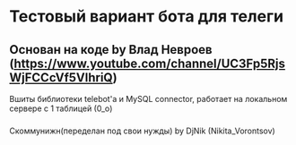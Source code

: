 Тестовый вариант бота для телеги
=====================
Основан на коде by Влад Невроев (https://www.youtube.com/channel/UC3Fp5RjsWjFCCcVf5VlhriQ)
-----------------------------------
Вшиты библиотеки telebot'а и MySQL connector, работает на локальном сервере с 1 таблицей (0_o)
###
Скоммунижн(переделан под свои нужды) by DjNik (Nikita_Vorontsov)
